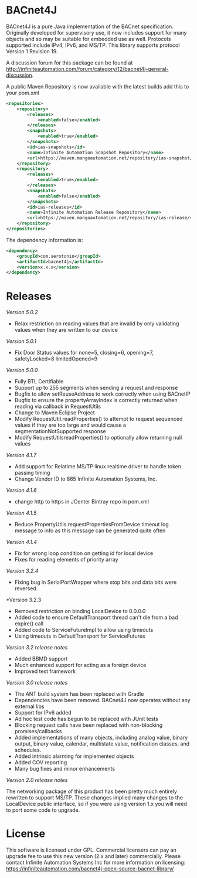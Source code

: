 BACnet4J
========

BACnet4J is a pure Java implementation of the BACnet specification. Originally developed for supervisory use, it now includes support for many objects and so may be suitable for embedded use as well. Protocols supported include IPv4, IPv6, and MS/TP.  This library supports protocol Version 1 Revision 19.

A discussion forum for this package can be found at http://infiniteautomation.com/forum/category/12/bacnet4j-general-discussion.

A public Maven Repository is now available with the latest builds add this to your pom.xml


```xml
<repositories>
    <repository>
        <releases>
            <enabled>false</enabled>
        </releases>
        <snapshots>
            <enabled>true</enabled>
        </snapshots>
        <id>ias-snapshots</id>
        <name>Infinite Automation Snapshot Repository</name>
        <url>https://maven.mangoautomation.net/repository/ias-snapshot/</url>
    </repository>
    <repository>
        <releases>
            <enabled>true</enabled>
        </releases>
        <snapshots>
            <enabled>false</enabled>
        </snapshots>
        <id>ias-releases</id>
        <name>Infinite Automation Release Repository</name>
        <url>https://maven.mangoautomation.net/repository/ias-release/</url>
    </repository>
</repositories>
```

The dependency information is:

```xml
<dependency>
    <groupId>com.serotonin</groupId>
    <artifactId>bacnet4j</artifactId>
    <version>x.x.x</version>
</dependency>
```

Releases
========
*Version 5.0.2*
- Relax restriction on reading values that are invalid by only validating values when they are written to our device

*Version 5.0.1*
- Fix Door Status values for none=5, closing=6, opening=7, safetyLocked=8 limitedOpened=9

*Version 5.0.0*
- Fully BTL Certifiable
- Support up to 255 segments when sending a request and response
- Bugfix to allow setReuseAddress to work correctly when using BACnetIP
- Bugfix to ensure the propertyArrayIndex is correctly returned when reading via callback in RequestUtils
- Change to Maven Eclipse Project
- Modify RequestUtil.readProperties() to attempt to request sequenced values if they are too large and would cause a segmentationNotSupported response
- Modify RequestUtilsreadProperties() to optionally allow returning null values

*Version 4.1.7*
- Add support for Relatime MS/TP linux realtime driver to handle token passing timing
- Change Vendor ID to 865 Infinite Automation Systems, Inc.

*Version 4.1.6*
- change http to https in JCenter Bintray repo in pom.xml

*Version 4.1.5*
- Reduce PropertyUtils.requestPropertiesFromDevice timeout log message to info as this message can be generated quite often

*Version 4.1.4*
- Fix for wrong loop condition on getting id for local device 
- Fixes for reading elements of priority array

*Version 3.2.4*
- Fixing bug in SerialPortWrapper where stop bits and data bits were reversed.

*Version 3.2.3
- Removed restriction on binding LocalDevice to 0.0.0.0
- Added code to ensure DefaultTransport thread can't die from a bad expire() call
- Added code to ServiceFutureImpl to allow using timeouts
- Using timeouts in DefaultTransport for ServiceFutures

*Version 3.2 release notes*
- Added BBMD support
- Much enhanced support for acting as a foreign device
- Improved test framework

*Version 3.0 release notes*
- The ANT build system has been replaced with Gradle
- Dependencies have been removed. BACnet4J now operates without any external libs
- Support for IPv6 added
- Ad hoc test code has begun to be replaced with JUnit tests 
- Blocking request calls have been replaced with non-blocking promises/callbacks
- Added implementations of many objects, including analog value, binary output, binary value, calendar, multistate value, notification classes, and schedules.
- Added intrinsic alarming for implemented objects
- Added COV reporting
- Many bug fixes and minor enhancements

*Version 2.0 release notes*

The networking package of this product has been pretty much entirely rewritten to support MS/TP. These changes implied many changes to the LocalDevice public interface, so if you were using version 1.x you will need to port some code to upgrade.

License
=======

This software is licensed under GPL. Commercial licensers can pay an upgrade fee to use this new version (2.x and later) commercially. Please contact Infinite Automation Systems Inc for more information on licensing: https://infiniteautomation.com/bacnet4j-open-source-bacnet-library/
